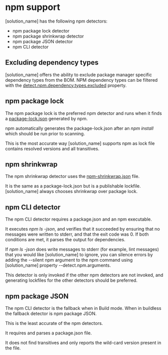 # npm support

[solution_name] has the following npm detectors:

* npm package lock detector
* npm package shrinkwrap detector
* npm package JSON detector
* npm CLI detector

## Excluding dependency types
[solution_name] offers the ability to exclude package manager specific dependency types from the BOM.
NPM dependency types can be filtered with the [detect.npm.dependency.types.excluded](../properties/detectors/npm.md#npm-dependency-types-excluded) property.

## npm package lock

The npm package lock is the preferred npm detector and runs when it finds a [package-lock.json](https://docs.npmjs.com/configuring-npm/package-lock-json.html) generated by npm.

npm automatically generates the package-lock.json after an *npm install* which should be run prior to scanning.

This is the most accurate way [solution_name] supports npm as lock file contains resolved versions and all transitives.

## npm shrinkwrap

The npm shrinkwrap detector uses the [npm-shrinkwrap.json](https://docs.npmjs.com/cli/v7/configuring-npm/npm-shrinkwrap-json) file.

It is the same as a package-lock.json but is a publishable lockfile. [solution_name] always chooses shrinkwrap over package lock.

## npm CLI detector

The npm CLI detector requires a package.json and an npm executable.

It executes *npm ls -json*, and verifies that it succeeded by ensuring that no messages were written to
stderr, and that the exit code was 0. If both conditions are met, it parses the output for dependencies.

If *npm ls -json* does write messages to stderr (for example, lint messages) that you would like
[solution_name] to ignore, you can silence errors by adding the --silent npm argument to the npm
command using [solution_name] property --detect.npm.arguments.

This detector is only invoked if the other npm detectors are not invoked, and generating lockfiles for the other detectors should be preferred.

## npm package JSON

The npm CLI detector is the fallback when in Build mode. When in buildless the fallback detector is npm package JSON.

This is the least accurate of the npm detectors.

It requires and parses a package.json file.

It does not find transitives and only reports the wild-card version present in the file.
